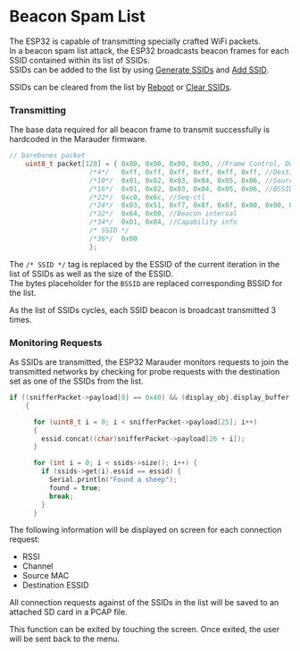 # Beacon Spam List
The ESP32 is capable of transmitting specially crafted WiFi packets.  
In a beacon spam list attack, the ESP32 broadcasts beacon frames for each SSID contained within its list of SSIDs.  
SSIDs can be added to the list by using [Generate SSIDs](generate-ssids) and [Add SSID](add-ssid).  

SSIDs can be cleared from the list by [Reboot](reboot) or [Clear SSIDs](clear-ssids).

### Transmitting
The base data required for all beacon frame to transmit successfully is hardcoded in the Marauder firmware.  
```C++
// barebones packet
    uint8_t packet[128] = { 0x80, 0x00, 0x00, 0x00, //Frame Control, Duration
                    /*4*/   0xff, 0xff, 0xff, 0xff, 0xff, 0xff, //Destination address 
                    /*10*/  0x01, 0x02, 0x03, 0x04, 0x05, 0x06, //Source address - overwritten later
                    /*16*/  0x01, 0x02, 0x03, 0x04, 0x05, 0x06, //BSSID - overwritten to the same as the source address
                    /*22*/  0xc0, 0x6c, //Seq-ctl
                    /*24*/  0x83, 0x51, 0xf7, 0x8f, 0x0f, 0x00, 0x00, 0x00, //timestamp - the number of microseconds the AP has been active
                    /*32*/  0x64, 0x00, //Beacon interval
                    /*34*/  0x01, 0x04, //Capability info
                    /* SSID */
                    /*36*/  0x00
                    };
```

The `/* SSID */` tag is replaced by the ESSID of the current iteration in the list of SSIDs as well as the size of the ESSID.  
The bytes placeholder for the `BSSID` are replaced corresponding BSSID for the list.  

As the list of SSIDs cycles, each SSID beacon is broadcast transmitted 3 times.

### Monitoring Requests
As SSIDs are transmitted, the ESP32 Marauder monitors requests to join the transmitted networks by checking for probe requests with the destination set as one of the SSIDs from the list.
```C++
if ((snifferPacket->payload[0] == 0x40) && (display_obj.display_buffer->size() == 0))
    {

      for (uint8_t i = 0; i < snifferPacket->payload[25]; i++)
      {
        essid.concat((char)snifferPacket->payload[26 + i]);
      }

      for (int i = 0; i < ssids->size(); i++) {
        if (ssids->get(i).essid == essid) {
          Serial.println("Found a sheep");
          found = true;
          break;
        }
      }
```

The following information will be displayed on screen for each connection request:  
- RSSI
- Channel
- Source MAC
- Destination ESSID

All connection requests against of the SSIDs in the list will be saved to an attached SD card in a PCAP file.

This function can be exited by touching the screen. Once exited, the user will be sent back to the menu.